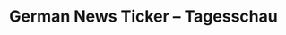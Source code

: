 ---
layout: article
title: German News Ticker – Tagesschau
description: 
  - This board shows a cool way to present a rss based news feed with live tiles
lang: en
weight: 500
isDraft: false
ref: German_News_Tagesschau
category:
image: German_News_Tagesschau_DE.png
download: German_News_Tagesschau_DE.pbmx
overview_description:
overview_benefits:
overview_data_sources:
---